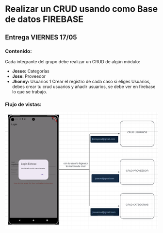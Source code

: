 # Realizar un CRUD usando como Base de datos FIREBASE 
## Entrega VIERNES 17/05
### Contenido:
Cada integrante del grupo debe realizar un CRUD de algún módulo:

- **Josue:** Categorías
- **Jose:** Proveedor
- **Jhonny:** Usuarios
1
Crear el registro de cada caso si eliges Usuarios, debes crear tu crud usuarios y añadir usuarios, se debe ver en firebase lo que se trabajo.
### Flujo de vistas:
![alt text](/img/image.png)
